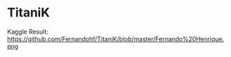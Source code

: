 # TitaniK

Kaggle Result: https://github.com/Fernandohf/TitaniK/blob/master/Fernando%20Henrique.png
